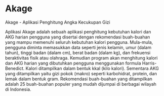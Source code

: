 # Akage
Akage - Aplikasi Penghitung Angka Kecukupan Gizi

Aplikasi Akage adalah sebuah aplikasi penghitung kebutuhan kalori dan AKG harian pengguna yang disertai dengan rekomendasi buah-buahan yang mampu memenuhi seluruh kebutuhan kalori pengguna. Mula-mula, pengguna diminta memasukkan data seperti jenis kelamin, umur (dalam tahun), tinggi badan (dalam cm), berat badan (dalam kg), dan frekuensi beraktivitas fisik atau olahraga. Kemudian program akan menghitung kalori dan AKG harian yang dibutuhkan pengguna menggunakan formula Harris-Benedict. Kalori ditampilkan dalam bentuk kkal (kilo kalori). Sementara AKG yang ditampilkan yaitu gizi pokok (makro) seperti karbohidrat, protein, dan lemak dalam bentuk gram. Rekomendasi buah-buahan yang ditampilkan adalah 25 buah-buahan populer yang mudah dijumpai di berbagai wilayah di Indonesia.
